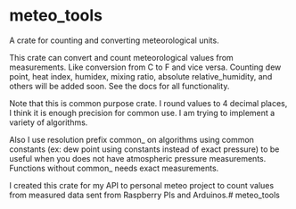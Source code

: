 # meteo_tools

A crate for counting and converting meteorological units.


This crate can convert and count meteorological values from measurements. Like conversion from C to F and vice versa. Counting
dew point, heat index, humidex, mixing ratio, absolute relative_humidity, and others will be added soon. See the docs for all functionality.

Note that this is common purpose crate. I round values to 4 decimal places, I think it is enough precision for common use.
I am trying to implement a variety of algorithms.

Also I use resolution prefix common_ on algorithms using common constants (ex: dew point using constants instead of exact pressure) to be useful
when you does not have atmospheric pressure measurements. Functions without common_ needs exact measurements.

I created this crate for my API to personal meteo project to count values from measured data sent from Raspberry PIs and Arduinos.# meteo_tools
